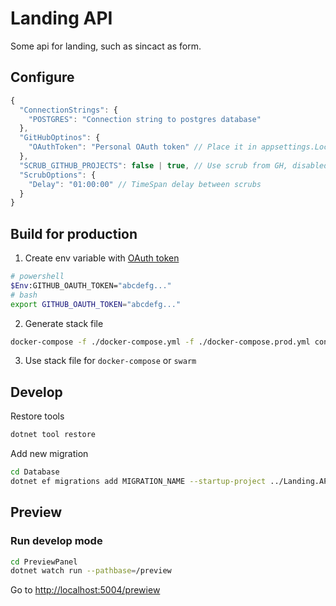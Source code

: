 # Landing API

Some api for landing, such as sincact as form.

## Configure

```js
{
  "ConnectionStrings": {
    "POSTGRES": "Connection string to postgres database"
  },
  "GitHubOptinos": {
    "OAuthToken": "Personal OAuth token" // Place it in appsettings.Local.json while develop
  },
  "SCRUB_GITHUB_PROJECTS": false | true, // Use scrub from GH, disabled in dev mode by default. Enabled for production by default
  "ScrubOptions": {
    "Delay": "01:00:00" // TimeSpan delay between scrubs
  }
}
```

## Build for production

1. Create env variable with [OAuth token](https://github.com/settings/tokens)

```bash
# powershell
$Env:GITHUB_OAUTH_TOKEN="abcdefg..."
# bash
export GITHUB_OAUTH_TOKEN="abcdefg..."
```

2. Generate stack file

```bash
docker-compose -f ./docker-compose.yml -f ./docker-compose.prod.yml config > stack.yml
```

3. Use stack file for `docker-compose` or `swarm`

## Develop

Restore tools
```bash
dotnet tool restore
```

Add new migration
```bash
cd Database
dotnet ef migrations add MIGRATION_NAME --startup-project ../Landing.API
```

## Preview

### Run develop mode

```bash
cd PreviewPanel
dotnet watch run --pathbase=/preview
```
Go to [http://localhost:5004/prewiew](http://localhost:5004/prewiew)
